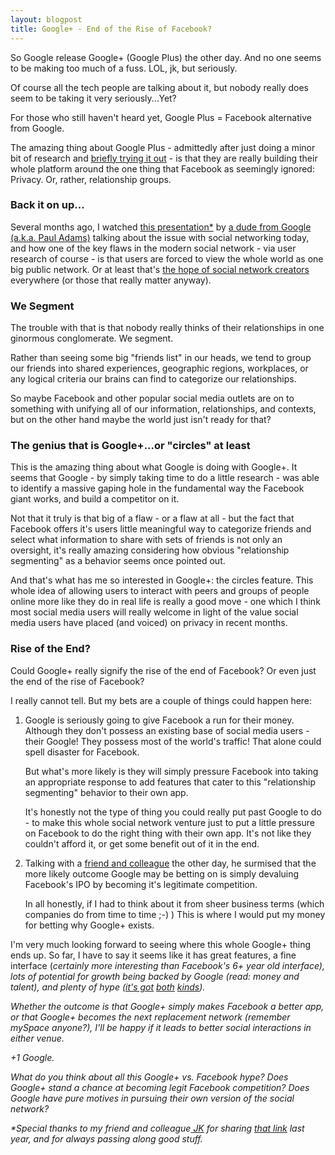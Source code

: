 ```yaml
---
layout: blogpost
title: Google+ - End of the Rise of Facebook?
---
```


<p>So Google release Google+ (Google Plus) the other day. And no one seems to be making too much of a fuss. LOL, jk, but seriously.</p>

<p>Of course all the tech people are talking about it, but nobody really does seem to be taking it very seriously...Yet?</p>

<p>For those who still haven't heard yet, Google Plus = Facebook alternative from Google.</p>

<p>The amazing thing about Google Plus - admittedly after just doing a minor bit of research and <a href="https://plus.google.com/100223519149352636316/posts/">briefly trying it out</a> - is that they are really building their whole platform around the one thing that Facebook as seemingly ignored: Privacy. Or, rather, relationship groups.</p>

<h3>Back it on up...</h3>

<p>Several months ago, I watched <a href="http://www.slideshare.net/padday/the-real-life-social-network-v2">this presentation*</a> by <a href="http://thinkoutsidein.com/">a dude from Google (a.k.a. Paul Adams)</a> talking about the issue with social networking today, and how one of the key flaws in the modern social network - via user research of course - is that users are forced to view the whole world as one big public network. Or at least that's <a href="http://techcrunch.com/2010/04/21/zuckerbergs-buildin-web-default-social/">the hope of social network creators</a> everywhere (or those that really matter anyway).</p>

<h3>We Segment</h3>

<p>The trouble with that is that nobody really thinks of their relationships in one ginormous conglomerate. We segment.</p>

<p>Rather than seeing some big "friends list" in our heads, we tend to group our friends into shared experiences, geographic regions, workplaces, or any logical criteria our brains can find to categorize our relationships.</p>

<p>So maybe Facebook and other popular social media outlets are on to something with unifying all of our information, relationships, and contexts, but on the other hand maybe the world just isn't ready for that?</p>

<h3>The genius that is Google+...or "circles" at least</h3>

<p>This is the amazing thing about what Google is doing with Google+. It seems that Google - by simply taking time to do a little research - was able to identify a massive gaping hole in the fundamental way the Facebook giant works, and build a competitor on it.</p>

<p>Not that it truly is that big of a flaw - or a flaw at all - but the fact that Facebook offers it's users little meaningful way to categorize friends and select what information to share with sets of friends is not only an oversight, it's really amazing considering how obvious "relationship segmenting" as a behavior seems once pointed out.</p>

<p>And that's what has me so interested in Google+: the circles feature. This whole idea of allowing users to interact with peers and groups of people online more like they do in real life is really a good move - one which I think most social media users will really welcome in light of the value social media users have placed (and voiced) on privacy in recent months.</p>

<h3>Rise of the End?</h3>

<p>Could Google+ really signify the rise of the end of Facebook? Or even just the end of the rise of Facebook?</p>

<p>I really cannot tell. But my bets are a couple of things could happen here:</p>

<ol>

<li>
<p>Google is seriously going to give Facebook a run for their money. Although they don't possess an existing base of social media users - their Google! They possess most of the world's traffic! That alone could spell disaster for Facebook.</p>

<p>But what's more likely is they will simply pressure Facebook into taking an appropriate response to add features that cater to this "relationship segmenting" behavior to their own app.</p>

<p>It's honestly not the type of thing you could really put past Google to do - to make this whole social network venture just to put a little pressure on Facebook to do the right thing with their own app. It's not like they couldn't afford it, or get some benefit out of it in the end.</p>
</li>

<li>
<p>Talking with a <a href="https://twitter.com/#!/tangollama">friend and colleague</a> the other day, he surmised that the more likely outcome Google may be betting on is simply devaluing Facebook's IPO by becoming it's legitimate competition.</p>

<p>In all honestly, if I had to think about it from sheer business terms (which companies do from time to time ;-) ) This is where I would put my money for betting why Google+ exists.</p>
</li>

</ol>

<p>I'm very much looking forward to seeing where this whole Google+ thing ends up. So far, I have to say it seems like it has great features, a fine interface (<em>certainly more interesting than Facebook's 6+ year old interface), lots of potential for growth being backed by Google (read: money and talent), and plenty of hype (<a href="http://www.likeable.com/2011/06/google-plus-the-latest-social-media-fail/">it's got</a> <a href="http://stevenhammer.com/2011/03/three-reasons-plus-one-by-google-will-fail/">both</a> <a href="http://www.unmemorabletitle.co.uk/4-reasons-google-will-be-the-next-big-thing-and-1-reason-it-wont/">kinds</a>).</p>

<p>Whether the outcome is that Google+ simply makes Facebook a better app, or that Google+ becomes the next replacement network (remember mySpace anyone?), I'll be happy if it leads to better social interactions in either venue.</p>

<p>+1 Google.</p>

<p>What do you think about all this Google+ vs. Facebook hype? Does Google+ stand a chance at becoming legit Facebook competition? Does Google have pure motives in pursuing their own version of the social network?</p>

<p><em>*Special thanks to my friend and colleague<a href="https://twitter.com/#!/jkleinsc"> JK</a> for sharing <a href="http://www.slideshare.net/padday/the-real-life-social-network-v2">that link</a> last year, and for always passing along good stuff.</em></p>